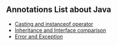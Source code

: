 ## Annotations List about Java

+ [Casting and instanceof operator](https://github.com/islanrodrigues/my-personal-annotations/blob/master/java/casting-and-instanceof.md)
+ [Inheritance and Interface comparison](https://github.com/islanrodrigues/my-personal-annotations/blob/master/java/inheritance_and_interface_comparison.md)
+ [Error and Exception](https://github.com/islanrodrigues/my-personal-annotations/blob/master/java/error-and-exception.md)
